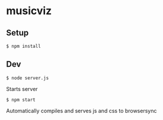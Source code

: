 # musicviz

## Setup
    $ npm install

## Dev
    $ node server.js
Starts server

    $ npm start
Automatically compiles and serves js and css to browsersync
